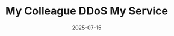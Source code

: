 ---
date: '2025-07-15'
draft: true
title: 'My Colleague DDoS My Service'
tags: []
categories: []
---